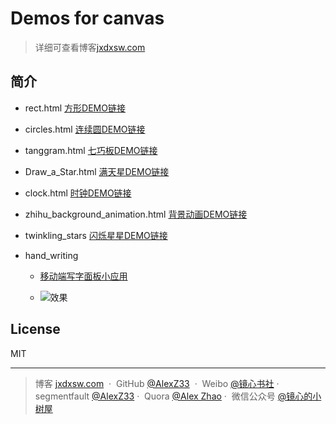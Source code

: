 ﻿# Demos for canvas
> 详细可查看博客[jxdxsw.com](jxdxsw.com)
## 简介
- rect.html
 [方形DEMO链接](https://alexz33.github.io/canvas_demo/rect.html)
- circles.html
[连续圆DEMO链接](https://alexz33.github.io/canvas_demo/circles.html)

- tanggram.html
[七巧板DEMO链接](https://alexz33.github.io/canvas_demo/tangram.html)

- Draw_a_Star.html
[满天星DEMO链接](http://jxdxsw.com/canvas_demo/Draw_a_Star.html)

- clock.html
[时钟DEMO链接](http://jxdxsw.com/canvas_demo/clock.html)

- zhihu_background_animation.html
[背景动画DEMO链接](http://jxdxsw.com/canvas_demo/zhihu_background_animation.html)

- twinkling_stars
[闪烁星星DEMO链接](http://jxdxsw.com/canvas_demo/twinkling_stars/twinkling_stars.html)

- hand_writing
	- [移动端写字面板小应用](http://jxdxsw.com/canvas_demo/hand_writing/handwriting.html)

	- ![效果](http://on891bjlf.bkt.clouddn.com/gif/handwriting.gif)
## License

MIT

---

> 博客 [jxdxsw.com](http://jxdxsw.com) &nbsp;&middot;&nbsp;
> GitHub [@AlexZ33](https://github.com/AlexZ33) &nbsp;&middot;&nbsp;
> Weibo [@镜心书社](http://weibo.com/jxtreehouse)&nbsp;&middot;&nbsp;
> segmentfault [@AlexZ33](https://segmentfault.com/u/alexz33)&nbsp;&middot;&nbsp;
> Quora [@Alex Zhao](https://www.quora.com/profile/Alex-Zhao-20)&nbsp;&middot;&nbsp;
> 微信公众号 [@镜心的小树屋](http://on891bjlf.bkt.clouddn.com/image/wechat%E5%BE%AE%E4%BF%A1%E5%85%AC%E4%BC%97%E5%8F%B7.jpg)
